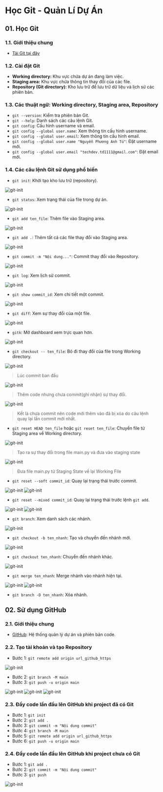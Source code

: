 # Học Git - Quản Lí Dự Án

## 01. Học Git

### 1.1. Giới thiệu chung
- [Tải Git tại đây](https://git-scm.com/downloads)

### 1.2. Cài đặt Git
- **Working directory:** Khu vực chứa dự án đang làm việc.
- **Staging area:** Khu vực chứa thông tin thay đổi của các file.
- **Repository (Git directory):** Kho lưu trữ để lưu trữ dữ liệu và lịch sử các phiên bản.

### 1.3. Các thuật ngữ: Working directory, Staging area, Repository
- `git --version`: Kiểm tra phiên bản Git.
- `git --help`: Danh sách các câu lệnh Git.
- `git config`: Cấu hình username và email.
- `git config --global user.name`: Xem thông tin cấu hình username.
- `git config --global user.email`: Xem thông tin cấu hình email.
- `git config --global user.name "Nguyễn Phương Anh Tú"`: Đặt username mới.
- `git config --global user.email "techdev.td1111@gmail.com"`: Đặt email mới.

### 1.4. Các câu lệnh Git sử dụng phổ biến
- `git init`: Khởi tạo kho lưu trữ (repository).

![git-init](./assets/Screenshot_1.png)

- `git status`: Xem trạng thái của file trong dự án.

![git-init](./assets/Screenshot_2.png)


- `git add ten_file`: Thêm file vào Staging area.

![git-init](./assets/Screenshot_3.png)

- `git add .`: Thêm tất cả các file thay đổi vào Staging area.

![git-init](./assets/Screenshot_4.png)

- `git commit -m "Nội dung..."`: Commit thay đổi vào Repository.

![git-init](./assets/Screenshot_5.png)

- `git log`: Xem lịch sử commit.

![git-init](./assets/Screenshot_6.png)

- `git show commit_id`: Xem chi tiết một commit.

![git-init](./assets/Screenshot_7.png)

- `git diff`: Xem sự thay đổi của một file.

![git-init](./assets/Screenshot_8.png)


- `gitk`: Mở dashboard xem trực quan hơn.

![git-init](./assets/Screenshot_9.png)

- `git checkout -- ten_file`: Bỏ đi thay đổi của file trong Working directory.

![git-init](./assets/Screenshot_10.png)
> Lúc commit ban đầu

![git-init](./assets/Screenshot_11.png)
> Thêm code nhưng chưa commit(ghi nhận) sự thay đổi.

![git-init](./assets/Screenshot_12.png)
> Kết là chưa commit nên code mới thêm vào đã bị xóa do câu lệnh quay lại lần commit mới nhất.


- `git reset HEAD ten_file` hoặc `git reset ten_file`: Chuyển file từ Staging area về Working directory.

![git-init](./assets/Screenshot_13.png)
> Tạo ra sự thay đổi trong file main.py và đưa vào staging state

![git-init](./assets/Screenshot_14.png)
> Đưa file main.py từ Staging State về lại Working File


- `git reset --soft commit_id`: Quay lại trạng thái trước commit.

![git-init](./assets/Screenshot_15.png)
![git-init](./assets/Screenshot_16.png)


- `git reset --mixed commit_id`: Quay lại trạng thái trước lệnh `git add`.

![git-init](./assets/Screenshot_15.png)
![git-init](./assets/Screenshot_17.png)

- `git branch`: Xem danh sách các nhánh.

![git-init](./assets/Screenshot_18.png)

- `git checkout -b ten_nhanh`: Tạo và chuyển đến nhánh mới.

![git-init](./assets/Screenshot_19.png)

- `git checkout ten_nhanh`: Chuyển đến nhánh khác.

![git-init](./assets/Screenshot_20.png)


- `git merge ten_nhanh`: Merge nhánh vào nhánh hiện tại.

![git-init](./assets/Screenshot_21.png)
![git-init](./assets/Screenshot_22.png)


- `git branch -D ten_nhanh`: Xóa nhánh.

## 02. Sử dụng GitHub

### 2.1. Giới thiệu chung
- [GitHub](https://github.com/): Hệ thống quản lý dự án và phiên bản code.

### 2.2. Tạo tài khoản và tạo Repository
- Bước 1: `git remote add origin url_github_https`

![git-init](./assets/Screenshot_23.png)

- Bước 2: `git branch -M main`
- Bước 3: `git push -u origin main`

![git-init](./assets/Screenshot_24.png)
![git-init](./assets/Screenshot_25.png)
![git-init](./assets/Screenshot_26.png)




### 2.3. Đẩy code lần đầu lên GitHub khi project đã có Git
- Bước 1: `git init`
- Bước 2: `git add .`
- Bước 3: `git commit -m "Nội dung commit"`
- Bước 4: `git branch -M main`
- Bước 5: `git remote add origin url_github_https`
- Bước 6: `git push -u origin main`

### 2.4. Đẩy code lần đầu lên GitHub khi project chưa có Git
- Bước 1: `git add .`
- Bước 2: `git commit -m "Nội dung commit"`
- Bước 3: `git push`

![git-init](./assets/Screenshot_27.png)




